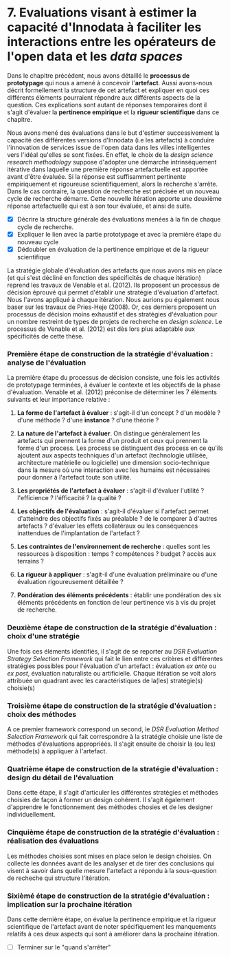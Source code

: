 # 7. Evaluations visant à estimer la capacité d'Innodata à faciliter les interactions entre les opérateurs de l'open data et les *data spaces*

Dans le chapitre précédent, nous avons détaillé le **processus de prototypage** qui nous a amené à concevoir l'**artefact**. Aussi avons-nous décrit formellement la structure de cet artefact et expliquer en quoi ces différents éléments pourraient répondre aux différents aspects de la question. Ces explications sont autant de réponses temporaires dont il s'agit d'évaluer la **pertinence empirique** et la **rigueur scientifique** dans ce chapitre. 

Nous avons mené des évaluations dans le but d'estimer successivement la capacité des différentes versions d'Innodata (i.e les artefacts) à conduire l'innovation de services issue de l'open data dans les villes intelligentes vers l'idéal qu'elles se sont fixées. En effet, le choix de la *design science research methodology* suppose d'adopter une démarche intrinséquement itérative dans laquelle une première réponse artefactuelle est apportée avant d'être évaluée. Si la réponse est suffisamment pertinente empiriquement et rigoureuse scientifiquement, alors la recherche s'arrête. Dans le cas contraire, la question de recherche est précisée et un nouveau cycle de recherche démarre. Cette nouvelle itération apporte une deuxième réponse artefactuelle qui est à son tour évaluée, et ainsi de suite.

- [x] Décrire la structure générale des évaluations menées à la fin de chaque cycle de recherche. 
- [x] Expliquer le lien avec la partie prototypage et avec la première étape du nouveau cycle 
- [x] Dédoubler en évaluation de la pertinence empirique et de la rigueur scientifique 

La stratégie globale d'évaluation des artefacts que nous avons mis en place (et qui s'est décliné en fonction des spécificités de chaque itération) reprend les travaux de Venable et al. (2012). Ils proposent un processus de décision éprouvé qui permet d'établir une stratégie d'évaluation d'artefact. Nous l'avons appliqué à chaque itération. Nous aurions pu également nous baser sur les travaux de Pries-Heje (2008). Or, ces derniers proposent un processus de décision moins exhaustif et des stratégies d'évaluation pour un nombre restreint de types de projets de recherche en *design science*. Le processus de Venable et al. (2012) est dès lors plus adaptable aux spécificités de cette thèse. 

### Première étape de construction de la stratégie d'évaluation : analyse de l'évaluation
La première étape du processus de décision consiste, une fois les activités de prototypage terminées, à évaluer le contexte et les objectifs de la phase d'évaluation. Venable et al. (2012) préconise de déterminer les 7 éléments suivants et leur importance relative : 

1. **La forme de l'artefact à évaluer** : s'agit-il d'un concept ? d'un modèle ? d'une méthode ? d'une **instance** ? d'une théorie ?

2.  **La nature de l'artefact à évaluer**. On distingue généralement les artefacts qui prennent la forme d'un produit et ceux qui prennent la forme d'un process. Les process se distinguent des process en ce qu'ils ajoutent aux aspects techniques d'un artefact (technologie utilisée, architecture matérielle ou logicielle) une dimension socio-technique dans la mesure où une interaction avec les humains est nécessaires pour donner à l'artefact toute son utilité. 

3. **Les propriétés de l'artefact à évaluer** : s'agit-il d'évaluer l'utilité ? l'efficience ? l'éfficacité ? la qualité ?

4. **Les objectifs de l'évaluation** : s'agit-il d'évaluer si l'artefact permet d'atteindre des objectifs fixés au préalable ? de le comparer à d'autres artefacts ? d'évaluer les effets collatéraux ou les conséquences inattendues de l'implantation de l'artefact ?

5. **Les contraintes de l'environnement de recherche** : quelles sont les ressources à disposition : temps ? compétences ? budget ? accès aux terrains ? 

6. **La rigueur à appliquer** : s'agit-il d'une évaluation préliminaire ou d'une évaluation rigoureusement détaillée ?

7. **Pondération des éléments précédents** : établir une pondération des six éléments précédents en fonction de leur pertinence vis à vis du projet de recherche. 

### Deuxième étape de construction de la stratégie d'évaluation : choix d'une stratégie
Une fois ces éléments identifiés, il s'agit de se reporter au *DSR Evaluation Strategy Selection Framework* qui fait le lien entre ces critères et différentes stratégies possibles pour l'évaluation d'un artefact : évaluation *ex ante* ou *ex post*, évaluation naturaliste ou artificielle. Chaque itération se voit alors attribuée un quadrant avec les caractéristiques de la(les) stratégie(s) choisie(s)

### Troisième étape de construction de la stratégie d'évaluation : choix des méthodes
A ce premier framework correspond un second, le *DSR Evaluation Method Selection Framework* qui fait correspondre à la stratégie choisie une liste de méthodes d'évaluations appropriéés. Il s'agit ensuite de choisir la (ou les) méthode(s) à appliquer à l'artefact. 

### Quatrième étape de construction de la stratégie d'évaluation : design du détail de l'évaluation 
Dans cette étape, il s'agit d'articuler les différentes stratégies et méthodes choisies de façon à former un design cohérent. Il s'agit également d'apprendre le fonctionnement des méthodes chosies et de les designer individuellement. 

### Cinquième étape de construction de la stratégie d'évaluation : réalisation des évaluations
Les méthodes choisies sont mises en place selon le design choisies. On collecte les données avant de les analyser et de tirer des conclusions qui visent à savoir dans quelle mesure l'artefact a répondu à la sous-question de recheche qui structure l'itération. 

### Sixièmé étape de construction de la stratégie d'évaluation : implication sur la prochaine itération
Dans cette dernière étape, on évalue la pertinence empirique et la rigueur scientifique de l'artefact avant de noter spécifiquement les manquements relatifs à ces deux aspects qui sont à améliorer dans la prochaine itération. 


- [ ] Terminer sur le "quand s'arrêter"
